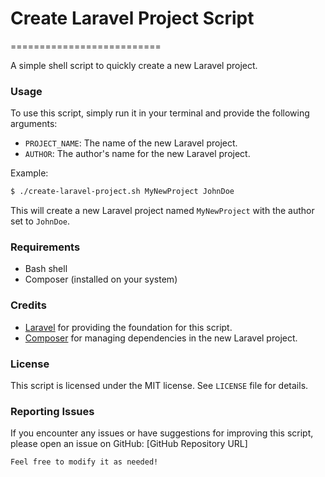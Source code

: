 # Create Laravel Project Script
==========================

A simple shell script to quickly create a new Laravel project.

### Usage

To use this script, simply run it in your terminal and provide the following arguments:

* `PROJECT_NAME`: The name of the new Laravel project.
* `AUTHOR`: The author's name for the new Laravel project.

Example:
```bash
$ ./create-laravel-project.sh MyNewProject JohnDoe
```
This will create a new Laravel project named `MyNewProject` with the author set to `JohnDoe`.

### Requirements

* Bash shell
* Composer (installed on your system)

### Credits

* [Laravel](https://laravel.com) for providing the foundation for this script.
* [Composer](https://getcomposer.org/) for managing dependencies in the new Laravel project.

### License

This script is licensed under the MIT license. See `LICENSE` file for details.

### Reporting Issues

If you encounter any issues or have suggestions for improving this script, please open an issue on GitHub: [GitHub
Repository URL]
```
Feel free to modify it as needed!